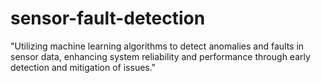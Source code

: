 # sensor-fault-detection
 "Utilizing machine learning algorithms to detect anomalies and faults in sensor data, enhancing system reliability and performance through early detection and mitigation of issues."
